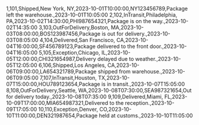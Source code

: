 1,101,Shipped,New York, NY,2023-10-01T10:00:00,NY123456789,Package left the warehouse.,2023-10-01T10:05:00
2,102,InTransit,Philadelphia, PA,2023-10-02T14:30:00,PHI987654321,Package is on the way.,2023-10-02T14:35:00
3,103,OutForDelivery,Boston, MA,2023-10-03T08:00:00,BOS123987456,Package is out for delivery.,2023-10-03T08:05:00
4,104,Delivered,San Francisco, CA,2023-10-04T16:00:00,SF456789123,Package delivered to the front door.,2023-10-04T16:05:00
5,105,Exception,Chicago, IL,2023-10-05T12:00:00,CHI321654987,Delivery delayed due to weather.,2023-10-05T12:05:00
6,106,Shipped,Los Angeles, CA,2023-10-06T09:00:00,LA654321789,Package shipped from warehouse.,2023-10-06T09:05:00
7,107,InTransit,Houston, TX,2023-10-07T15:00:00,HOU789123654,Package is in transit.,2023-10-07T15:05:00
8,108,OutForDelivery,Seattle, WA,2023-10-08T07:30:00,SEA987321654,Out for delivery today.,2023-10-08T07:35:00
9,109,Delivered,Miami, FL,2023-10-09T17:00:00,MIA654987321,Delivered to the reception.,2023-10-09T17:05:00
10,110,Exception,Denver, CO,2023-10-10T11:00:00,DEN321987654,Package held at customs.,2023-10-10T11:05:00